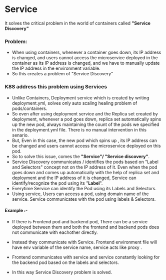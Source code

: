 # Service 

It solves the critical problem in the world of containers called **"Service Discovery"** 

### Problem: 
- When using containers, whenever a container goes down, its IP address is changed, and users cannot access the microservice deployed in the container as its IP address is changed, and we have to manually update the IP address in the environment variable. 
- So this creates a problem of "Service Discovery"

### K8S address this problem using Services

- Unlike Containers, Deployment service which is created by writing deployment.yml, solves only auto scaling healing problem of pods/containers. 
- So even after using deployment service and the Replica set created by deployment, whenever a pod goes down, replica set automatically spins up the new pod, always maintaining the count of the pods we specified in the deployment.yml file. There is no manual intervention in this senario. 
- But, Even in this case, the new pod which spins up , its IP address can be changed and users cannot access the microservice deployed on this pod. 
- So to solve this issue, comes the **"Service"/ "Service discovery"**. 
- Service Discovery communicates / identifies the pods based on "Label and Selectors" concept not on the IP address of it. Even when the pod goes down and comes up automatically with the help of replica set and deployment and the IP address of it is changed, Service can identify/recognize the pod using its "**Label**".
- Everytime Service can identify the Pod using its Labels and Selectors. 
- Using service, Users can access a pod, using domain name of the service. Service communicates with the pod using labels & Selectors.

#### Example :- 
- If there is Frontend pod and backend pod, There can be a service deployed between them and both the frontend and backend pods does not communicate with eachother directly.
- Instead they communicate with Service. Frontend environment file will have env variable of the service name, service acts like proxy . 
- Frontend communicates with service and service constantly looking for the backend pod based on the labels and selectors.

- In this way Service Discovery problem is solved.












